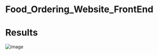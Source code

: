 # Food_Ordering_Website_FrontEnd
 
# Results

![image](https://github.com/devdasamale/Food_Ordering_Website_FrontEnd/assets/100094659/88ce4ea7-9b50-4412-8543-5eadc76913aa)
